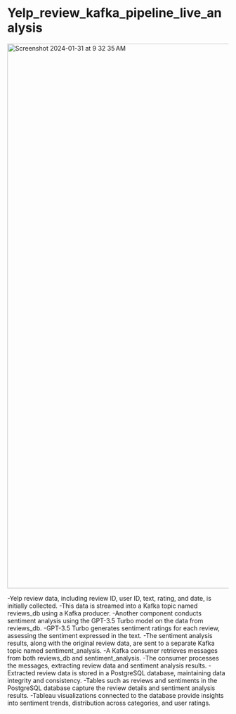 # Yelp_review_kafka_pipeline_live_analysis
<img width="1239" alt="Screenshot 2024-01-31 at 9 32 35 AM" src="https://github.com/PranavKuramkoteSudhir/Yelp_review-Real-Time-Data-Streaming-/assets/139109363/deb4a26c-9331-4c9d-a9a4-ebf8e8b6a980">

-Yelp review data, including review ID, user ID, text, rating, and date, is initially collected.
-This data is streamed into a Kafka topic named reviews_db using a Kafka producer.
-Another component conducts sentiment analysis using the GPT-3.5 Turbo model on the data from reviews_db.
-GPT-3.5 Turbo generates sentiment ratings for each review, assessing the sentiment expressed in the text.
-The sentiment analysis results, along with the original review data, are sent to a separate Kafka topic named sentiment_analysis.
-A Kafka consumer retrieves messages from both reviews_db and sentiment_analysis.
-The consumer processes the messages, extracting review data and sentiment analysis results.
-Extracted review data is stored in a PostgreSQL database, maintaining data integrity and consistency.
-Tables such as reviews and sentiments in the PostgreSQL database capture the review details and sentiment analysis results.
-Tableau visualizations connected to the database provide insights into sentiment trends, distribution across categories, and user ratings.
